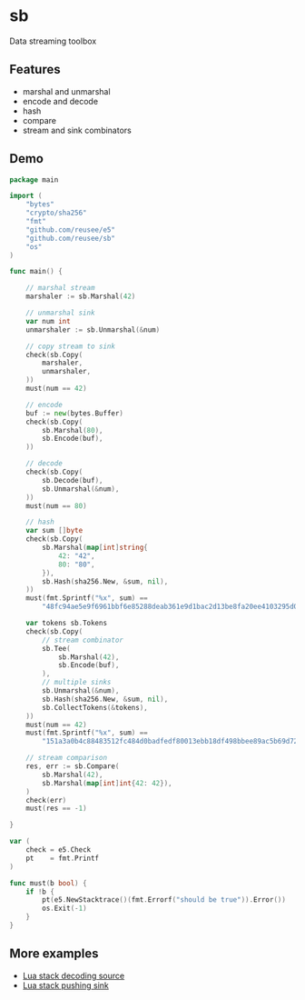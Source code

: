 # sb
Data streaming toolbox

## Features

* marshal and unmarshal
* encode and decode
* hash
* compare 
* stream and sink combinators

## Demo

```go
package main

import (
	"bytes"
	"crypto/sha256"
	"fmt"
	"github.com/reusee/e5"
	"github.com/reusee/sb"
	"os"
)

func main() {

	// marshal stream
	marshaler := sb.Marshal(42)

	// unmarshal sink
	var num int
	unmarshaler := sb.Unmarshal(&num)

	// copy stream to sink
	check(sb.Copy(
		marshaler,
		unmarshaler,
	))
	must(num == 42)

	// encode
	buf := new(bytes.Buffer)
	check(sb.Copy(
		sb.Marshal(80),
		sb.Encode(buf),
	))

	// decode
	check(sb.Copy(
		sb.Decode(buf),
		sb.Unmarshal(&num),
	))
	must(num == 80)

	// hash
	var sum []byte
	check(sb.Copy(
		sb.Marshal(map[int]string{
			42: "42",
			80: "80",
		}),
		sb.Hash(sha256.New, &sum, nil),
	))
	must(fmt.Sprintf("%x", sum) ==
		"48fc94ae5e9f6961bbf6e85288deab361e9d1bac2d13be8fa20ee4103295d033")

	var tokens sb.Tokens
	check(sb.Copy(
		// stream combinator
		sb.Tee(
			sb.Marshal(42),
			sb.Encode(buf),
		),
		// multiple sinks
		sb.Unmarshal(&num),
		sb.Hash(sha256.New, &sum, nil),
		sb.CollectTokens(&tokens),
	))
	must(num == 42)
	must(fmt.Sprintf("%x", sum) ==
		"151a3a0b4c88483512fc484d0badfedf80013ebb18df498bbee89ac5b69d7222")

	// stream comparison
	res, err := sb.Compare(
		sb.Marshal(42),
		sb.Marshal(map[int]int{42: 42}),
	)
	check(err)
	must(res == -1)

}

var (
	check = e5.Check
	pt    = fmt.Printf
)

func must(b bool) {
	if !b {
		pt(e5.NewStacktrace()(fmt.Errorf("should be true")).Error())
		os.Exit(-1)
	}
}
```

## More examples

* [Lua stack decoding source](https://github.com/reusee/lgo/blob/master/decode.go)
* [Lua stack pushing sink](https://github.com/reusee/lgo/blob/master/push.go)
